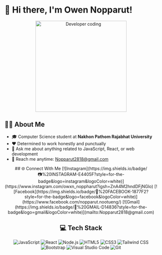 # 👋 Hi there, I'm Owen Nopparut!
<div align="center">
  <img src="https://raw.githubusercontent.com/SP-XD/SP-XD/main/images/dev-working.gif" alt="Developer coding" width="300" />
</div>

## 👨‍💻 About Me
- 🎓 Computer Science student at **Nakhon Pathom Rajabhat University**
- ❤️ Determined to work honestly and punctually
- 💬 Ask me about anything related to JavaScript, React, or web development
- 📩 Reach me anytime: [Nopparut2818@gmail.com](mailto:Nopparut2818@gmail.com)

<div align="center">
## 🌐 Connect With Me
[![Instagram](https://img.shields.io/badge/📷%20INSTAGRAM-E4405F?style=for-the-badge&logo=instagram&logoColor=white)](https://www.instagram.com/owxn_noppharut?igsh=ZnA4M2hndDFjNGlo)
[![Facebook](https://img.shields.io/badge/📘%20FACEBOOK-1877F2?style=for-the-badge&logo=facebook&logoColor=white)](https://www.facebook.com/nopparut.nootueng/)
[![Gmail](https://img.shields.io/badge/📧%20GMAIL-D14836?style=for-the-badge&logo=gmail&logoColor=white)](mailto:Nopparut2818@gmail.com)

## 💻 Tech Stack
![JavaScript](https://img.shields.io/badge/JavaScript-F7DF1E?style=for-the-badge&logo=javascript&logoColor=black)
![React](https://img.shields.io/badge/React-61DAFB?style=for-the-badge&logo=react&logoColor=black)
![Node.js](https://img.shields.io/badge/Node.js-339933?style=for-the-badge&logo=node.js&logoColor=white)
![HTML5](https://img.shields.io/badge/HTML5-E34F26?style=for-the-badge&logo=html5&logoColor=white)
![CSS3](https://img.shields.io/badge/CSS3-1572B6?style=for-the-badge&logo=css3&logoColor=white)
![Tailwind CSS](https://img.shields.io/badge/Tailwind%20CSS-38B2AC?style=for-the-badge&logo=tailwind-css&logoColor=white)
![Bootstrap](https://img.shields.io/badge/Bootstrap-7952B3?style=for-the-badge&logo=bootstrap&logoColor=white)
![Visual Studio Code](https://img.shields.io/badge/VS%20Code-007ACC?style=for-the-badge&logo=visual-studio-code&logoColor=white)
![Git](https://img.shields.io/badge/Git-F05032?style=for-the-badge&logo=git&logoColor=white)
</div>
